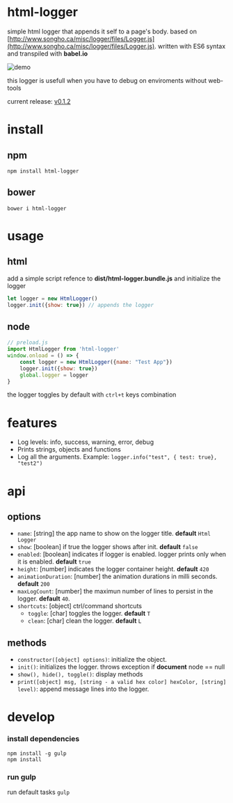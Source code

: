 
html-logger
===========
simple html logger that appends it self to a page's body. based on [http://www.songho.ca/misc/logger/files/Logger.js](http://www.songho.ca/misc/logger/files/Logger.js).
written with ES6 syntax and transpiled with **babel.io**

![demo](https://github.com/b1tdust/html-logger/blob/master/demo/demo.gif?raw=true)

this logger is usefull when you have to debug on enviroments without web-tools

current release: [v0.1.2](https://github.com/b1tdust/html-logger/releases/tag/v0.1.2)

install
=======
## npm
```
npm install html-logger
```

## bower
```
bower i html-logger
```

usage
=====
## html
add a simple script refence to **dist/html-logger.bundle.js** and initialize the logger
```js
let logger = new HtmlLogger()
logger.init({show: true}) // appends the logger
```

## node
```js
// preload.js
import HtmlLogger from 'html-logger'
window.onload = () => {
    const logger = new HtmlLogger({name: "Test App"})
    logger.init({show: true})
    global.logger = logger
}
```

the logger toggles by default with `ctrl+t` keys combination

features
========
* Log levels: info, success, warning, error, debug
* Prints strings, objects and functions
* Log all the arguments. Example: `logger.info("test", { test: true}, "test2")`

api
===
## options
* `name`: [string] the app name to show on the logger title. **default** `Html Logger`
* `show`: [boolean] if true the logger shows after init. **default** `false`  
* `enabled`: [boolean] indicates if logger is enabled. logger prints only when it is enabled. **default** `true`
* `height`: [number] indicates the logger container height. **default** `420`
* `animationDuration`: [number] the animation durations in milli seconds. **default** `200`
* `maxLogCount`: [number] the maximun number of lines to persist in the logger. **default** `40`.
* `shortcuts`: [object] ctrl/command shortcuts
    * `toggle`: [char] toggles the logger. **default** `T`
    * `clean`: [char] clean the logger. **default** `L`

## methods
* `constructor([object] options)`: initialize the object.
* `init()`: initializes the logger. throws exception if **document** node == null
* `show(), hide(), toggle()`: display methods
* `print([object] msg, [string - a valid hex color] hexColor, [string] level)`: append message lines into the logger.

develop
=======
### install dependencies
```
npm install -g gulp
npm install
``` 
### run gulp
run default tasks
`gulp`
